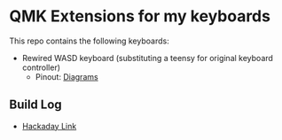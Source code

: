 # QMK Extensions for my keyboards

This repo contains the following keyboards:

  - Rewired WASD keyboard (substituting a teensy for original keyboard controller)
    - Pinout: [Diagrams](https://docs.google.com/spreadsheets/d/1BXpoQE_QUvWcc9ryiqRdxMu8hShZ6pS50rV03A2WN6E/edit?usp=sharing)
  
 ## Build Log

-  [Hackaday Link](https://hackaday.io/project/171323-circuit-bending-wasd-keyboard)
